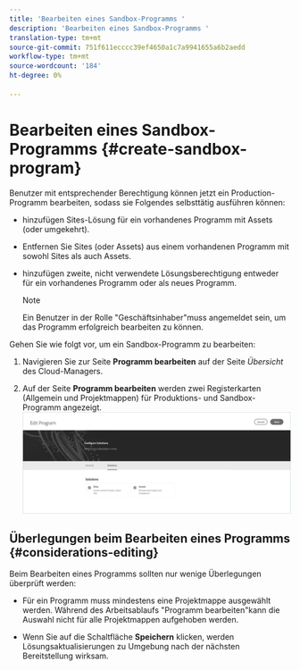 ```yaml
---
title: 'Bearbeiten eines Sandbox-Programms '
description: 'Bearbeiten eines Sandbox-Programms '
translation-type: tm+mt
source-git-commit: 751f611ecccc39ef4650a1c7a9941655a6b2aedd
workflow-type: tm+mt
source-wordcount: '184'
ht-degree: 0%

---
```



# Bearbeiten eines Sandbox-Programms {#create-sandbox-program}

Benutzer mit entsprechender Berechtigung können jetzt ein Production-Programm bearbeiten, sodass sie Folgendes selbsttätig ausführen können:

* hinzufügen Sites-Lösung für ein vorhandenes Programm mit Assets (oder umgekehrt).
* Entfernen Sie Sites (oder Assets) aus einem vorhandenen Programm mit sowohl Sites als auch Assets.
* hinzufügen zweite, nicht verwendete Lösungsberechtigung entweder für ein vorhandenes Programm oder als neues Programm.

   >[!NOTE]
   >Ein Benutzer in der Rolle &quot;Geschäftsinhaber&quot;muss angemeldet sein, um das Programm erfolgreich bearbeiten zu können.

Gehen Sie wie folgt vor, um ein Sandbox-Programm zu bearbeiten:

1. Navigieren Sie zur Seite **Programm bearbeiten** auf der Seite *Übersicht* des Cloud-Managers.

1. Auf der Seite **Programm bearbeiten** werden zwei Registerkarten (Allgemein und Projektmappen) für Produktions- und Sandbox-Programm angezeigt.
   ![](assets/edit-program.png)


## Überlegungen beim Bearbeiten eines Programms {#considerations-editing}

Beim Bearbeiten eines Programms sollten nur wenige Überlegungen überprüft werden:

* Für ein Programm muss mindestens eine Projektmappe ausgewählt werden. Während des Arbeitsablaufs &quot;Programm bearbeiten&quot;kann die Auswahl nicht für alle Projektmappen aufgehoben werden.

* Wenn Sie auf die Schaltfläche **Speichern** klicken, werden Lösungsaktualisierungen zu Umgebung nach der nächsten Bereitstellung wirksam.